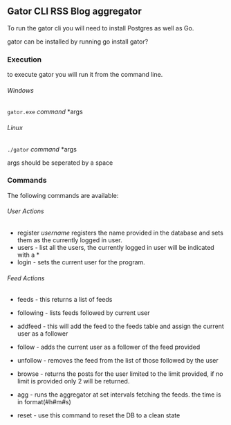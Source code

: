 
## Gator CLI RSS Blog aggregator

To run the gator cli you will need to install Postgres as well as Go.

gator can be installed by running
go install gator?

### Execution

to execute gator you will run it from the command line.

###### Windows

`gator.exe` *command* \*args

###### Linux

`./gator` *command* \*args

args should be seperated by a space

### Commands

The following commands are available:

###### User Actions

- register *username* registers the name provided in the database and sets them as the currently logged in user.
- users					- list all the users, the currently logged in user will be indicated with a *
- login <username>		- sets the current user for the program.

###### Feed Actions

- feeds 					- this returns a list of feeds
- following				- lists feeds followed by current user

- addfeed <name> <url>	- this will add the feed to the feeds table and assign the current user as a follower
- follow <url>			- adds the current user as a follower of the feed provided
- unfollow <url>			- removes the feed from the list of those followed by the user


- browse <limit>			- returns the posts for the user limited to the limit provided, if no limit is provided only 2 will be returned.

- agg <idle duration>		- runs the aggregator at set intervals fetching the feeds. the time is in format(#h#m#s)

- reset					- use this command to reset the DB to a clean state
